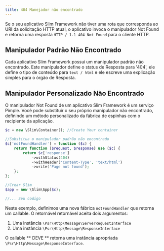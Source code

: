 ```yaml
---
title: 404 Manejador não encontrado
---
```


Se o seu aplicativo Slim Framework não tiver uma rota que corresponda ao URI da solicitação HTTP atual, o aplicativo invoca o manipulador Not Found e retorna uma resposta `HTTP / 1.1 404 Not Found` para o cliente HTTP.

## Manipulador Padrão Não Encontrado

Cada aplicativo Slim Framework possui um manipulador padrão não encontrado. Este manipulador define o status de Resposta para '404', ele define o tipo de conteúdo para `text / html` e ele escreve uma explicação simples para o órgão de Resposta.

## Manipulador Personalizado Não Encontrado

O manipulador Not Found de um aplicativo Slim Framework é um serviço Pimple. Você pode substituir o seu próprio manipulador não encontrado, definindo um método personalizado da fábrica de espinhas com o recipiente da aplicação.

```php
$c = new \Slim\Container(); //Create Your container

//Substitua o manipulador padrão não encontrado 
$c['notFoundHandler'] = function ($c) {
    return function ($request, $response) use ($c) {
        return $c['response']
            ->withStatus(404)
            ->withHeader('Content-Type', 'text/html')
            ->write('Page not found');
    };
};

//Crear Slim
$app = new \Slim\App($c);

//... Seu codigo
```

Neste exemplo, definimos uma nova fábrica `notFoundHandler` que retorna um callable. O retornável retornável aceita dois argumentos:

1. Uma instância `\Psr\Http\Message\ServerRequestInterface`
2. Uma instância `\Psr\Http\Message\ResponseInterface`

O callable ** DEVE ** retorna uma instância apropriada `\Psr\Http\Message\ResponseInterface`.
